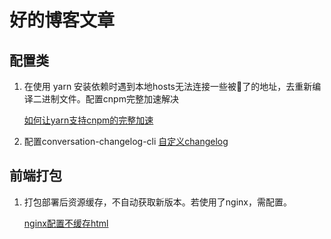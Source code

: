 # 好的博客文章

## 配置类

1. 在使用 yarn 安装依赖时遇到本地hosts无法连接一些被🧱了的地址，去重新编译二进制文件。配置cnpm完整加速解决

   [如何让yarn支持cnpm的完整加速](https://www.cnblogs.com/Chary/p/13862863.html)

2. 配置conversation-changelog-cli
   [自定义changelog](https://blog.cmyr.ltd/archives/caf24092.html)

## 前端打包

1. 打包部署后资源缓存，不自动获取新版本。若使用了nginx，需配置。

   [nginx配置不缓存html](https://www.cnblogs.com/cntzyw/p/14301725.html)
